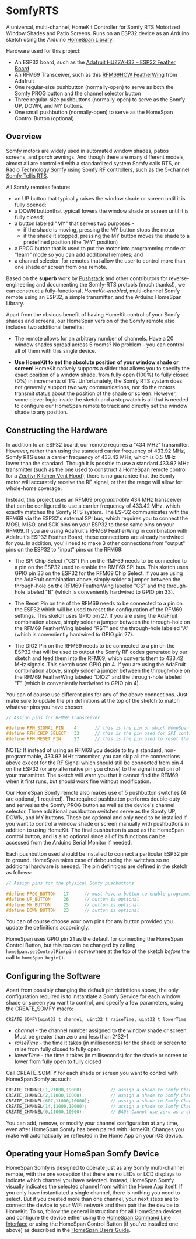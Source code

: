 # SomfyRTS
A universal, multi-channel, HomeKit Controller for Somfy RTS Motorized Window Shades and Patio Screens. Runs on an ESP32 device as an Arduino sketch using the Arduino [HomeSpan Library](https://github.com/HomeSpan/HomeSpan).

Hardware used for this project:

* An ESP32 board, such as the [Adafruit HUZZAH32 – ESP32 Feather Board](https://www.adafruit.com/product/3405)
* An RFM69 Transceiver, such as this [RFM69HCW FeatherWing](https://www.sparkfun.com/products/10534) from Adafruit
* One regular-size pushbutton (normally-open) to serve as both the Somfy PROG button and the channel selector button
* Three regular-size pushbuttons (normally-open) to serve as the Somfy UP, DOWN, and MY buttons.
* One small pushbutton (normally-open) to serve as the HomeSpan Control Button (optional)

## Overview

Somfy motors are widely used in automated window shades, patios screens, and porch awnings.  And though there are many different models, almost all are controlled with a standardized system Somfy calls RTS, or [Radio Technology Somfy](https://asset.somfy.com/Document/dcb579ff-df8d-47d8-a288-01e06a4480ab_RTS_Brochure_5-2019.pdf) using Somfy RF controllers, such as the 5-channel [Somfy Tellis RTS](https://www.somfysystems.com/en-us/products/1810633/telis-rts).

All Somfy remotes feature:

* an UP button that typically raises the window shade or screen until it is fully opened;
* a DOWN buttonthat typicall lowers the window shade or screen until it is fully closed;
* a button labeled "MY" that serves two purposes - 
  * if the shade is moving, pressing the MY button stops the motor
  * if the shade it stopped, pressing the MY button moves the shade to a predefined position (the "MY" position)
* a PROG button that is used to put the motor into programming mode or "learn" mode so you can add additional remotes; and
* a channel selector, for remotes that allow the user to control more than one shade or screen from one remote.

Based on the **superb** work by [Pushstack](https://pushstack.wordpress.com/somfy-rts-protocol/) and other contributors for reverse-engineering and documenting the Somfy-RTS protcols (much thanks!), we can construct a fully-functional, *HomeKit-enabled*, multi-channel Somfy remote using an ESP32, a simple transmitter, and the Arduino HomeSpan Library.

Apart from the obvious benefit of having HomeKit control of your Somfy shades and screens, our HomeSpan version of the Somfy remote also includes two additional benefits:

* The remote allows for an arbitrary number of channels.  Have a 20 window shades spread across 5 rooms?  No problem - you can control all of them with this single device.

* **Use HomeKit to set the absolute position of your window shade or screen!**  HomeKit natively supports a slider that allows you to specify the exact position of a window shade, from fully open (100%) to fully closed (0%) in increments of 1%.  Unfortunately, the Somfy RTS system does not generally support two way communications, nor do the motors transmit status about the position of the shade or screen.  However, some clever logic inside the sketch and a stopwatch is all that is needed to configure our HomeSpan remote to track and directly set the window shade to any position.

## Constructing the Hardware

In addition to an ESP32 board, our remote requires a "434 MHz" transmitter.  However, rather than using the standard carrier frequency of 433.92 MHz, Somfy RTS uses a carrier frequency of 433.42 MHz, which is 0.5 MHz lower than the standard.  Though it is possble to use a standard 433.92 MHz transmitter (such as the one used to construct a HomeSpan remote control for a [Zephyr Kitchen Vent Hood](https://github.com/HomeSpan/ZephyrVentHood)), there is no guarantee that the Somfy motor will accurately receive the RF signal, or that the range will allow for whole-home coverage.

Instead, this project uses an RFM69 *programmable* 434 MHz transceiver that can be configured to use a carrier frequency of 433.42 MHz, which exactly matches the Somfy RTS system.  The ESP32 communicates with the RFM69 via the ESP32's external SPI bus, which requires you to connect the MOSI, MISO, and SCK pins on your ESP32 to those same pins on your RFM69.  If you are using Adafruit's RFM69 FeatherWing in combination with Adafruit's ESP32 Feather Board, these connections are already hardwired for you.  In addition, you'll need to make 3 other connections from "output" pins on the ESP32 to "input" pins on the RFM69:

* The SPI Chip Select ("CS") Pin on the RMF69 needs to be connected to a pin on the ESP32 used to enable the RMF69 SPI bus.  This sketch uses GPIO pin 33 on the ESP32 for the RFM69 Chip Select.  If you are using the AdaFruit combination above, simply solder a jumper between the through-hole on the RFM69 FeatherWing labeled "CS" and the through-hole labeled "B" (which is conveniently hardwired to GPIO pin 33).

* The Reset Pin on the of the RFM69 needs to be connected to a pin on the ESP32 which will be used to reset the configuration of the RFM69 settings.  This sketch uses GPIO pin 27.  If you are using the AdaFruit combination above, simply solder a jumper between the through-hole on the RFM69 FeatherWing labeled "RST" and the through-hole labeled "A" (which is conveniently hardwired to GPIO pin 27).

* The DIO2 Pin on the RFM69 needs to be connected to a pin on the ESP32 that will be used to output the Somfy RF codes generated by our sketch and feed them into the RFM69, which converts them to 433.42 MHz signals.  This sketch uses GPIO pin 4.  If you are using the AdaFruit combination above, simply solder a jumper between the through-hole on the RFM69 FeatherWing labeled "DIO2" and the through-hole labeled "F" (which is conveniently hardwired to GPIO pin 4).

You can of course use different pins for any of the above connections.  Just make sure to update the pin definitions at the top of the sketch to match whatever pins you have chosen:

```C++
// Assign pins for RFM69 Transceiver

#define RFM_SIGNAL_PIN    4       // this is the pin on which HomeSpan RFControl will generate a digital RF signal.  MUST be connected to the DIO2 pin on the RFM69
#define RFM_CHIP_SELECT   33      // this is the pin used for SPI control.  MUST be connected to the SPI Chip Select pin on the RFM69
#define RFM_RESET_PIN     27      // this is the pin used to reset the RFM.  MUST be connected to the RESET pin on the RFM69
```
NOTE:  If instead of using an RFM69 you decide to try a standard, non-programmable, 433.92 MHz transmiter, you can skip all the connections above except for the RF Signal which should still be connected from pin 4 on the ESP32 (or any alternative pin you chose) to the signal input pin of your transmitter.  The sketch will warn you that it cannot find the RFM69 when it first runs, but should work fine without modification.

Our HomeSpan Somfy remote also makes use of 5 pushbutton switches (4 are optional, 1 required).  The required pushbutton performs double-duty and serves as the Somfy PROG button as well as the device's channel selector.  Three additional pushbutton switches serve as the Somfy UP, DOWN, and MY buttons.  These are optional and only need to be installed if you want to control a window shade or screen manually with pushbuttons in addition to using HomeKit.  The final pushbutton is used as the HomeSpan control button, and is also optional since all of its functions can be accessed from the Arduino Serial Monitor if needed.

Each pushbutton used should be installed to connect a particular ESP32 pin to ground.  HomeSpan takes case of debouncing the switches so no additional hardware is needed.  The pin definitions are defined in the sketch as follows:

```C++
// Assign pins for the physical Somfy pushbuttons

#define PROG_BUTTON   17      // must have a button to enable programming remote
#define UP_BUTTON     26      // button is optional
#define MY_BUTTON     25      // button is optional
#define DOWN_BUTTON   23      // button is optional
```

You can of course choose your own pins for any button provided you update the definitions accordingly.

HomeSpan uses GPIO pin 21 as the default for connecting the HomeSpan Control Button, but this too can be changed by calling `homeSpan.setControlPin(pin)` somewhere at the top of the sketch *before* the call to `homeSpan.begin()`.

## Configuring the Software

Apart from possibly changing the default pin definitions above, the only configuration required is to instantiate a Somfy Service for each window shade or screen you want to control, and specify a few parameters, using the CREATE_SOMFY macro:

`CREATE_SOMFY(uint32_t channel, uint32_t raiseTime, uint32_t lowerTime`

* *channel* - the channel number assigned to the window shade or screen.  Must be greater than zero and less than 2^32-1
* *raiseTime* - the time it takes (in milliseconds) for the shade or screen to raise from fully closed to fully open
* *lowerTime* - the time it takes (in milliseconds) for the shade or screen to lower from fully open to fully closed

Call CREATE_SOMFY for each shade or screen you want to control with HomeSpan Somfy as such:

```C++
CREATE_CHANNEL(1,21000,19000);          // assign a shade to Somfy Channel #1 with raiseTime=21000 ms and lowerTime=19000 ms
CREATE_CHANNEL(2,11000,10000);          // assign a shade to Somfy Channel #2 with raiseTime=11000 ms and lowerTime=10000 ms
CREATE_CHANNEL(607,11000,10000);        // assign a shade to Somfy Channel #607 (channel numbers do not need to be consecutive)
CREATE_CHANNEL(14,11000,10000);         // assign a shade to Somfy Channel #14 (channel numbers do not need to be in any order)
CREATE_CHANNEL(0,11000,10000);          // BAD! Cannot use zero as a channel number
```

You can add, remove, or modify your channel configuration at any time, even after HomeSpan Somfy has been paired with HomeKit.  Changes you make will automatically be reflected in the Home App on your iOS device.

## Operating your HomeSpan Somfy Device

HomeSpan Somfy is designed to operate just as any Somfy multi-channel remote, with the one exception that there are no LEDs or LCD displays to indicate which channel you have selected.  Instead, HomeSpan Somfy visually indicates the selected channel from within the Home App itself.  If you only have instantiated a single channel, there is nothing you need to select.  But if you created more than one channel, your next steps are to connect the device to your WiFi network and then pair the the device to HomeKit.  To so, follow the general instructions for all HomeSpan devices and configure the device either using the [HomeSpan Command Line Interface](https://github.com/HomeSpan/HomeSpan/blob/master/docs/CLI.md) or using the HomeSpan Control Button (if you've installed one above) as described in the [HomeSpan Users Guide](https://github.com/HomeSpan/HomeSpan/blob/master/docs/UserGuide.md).


